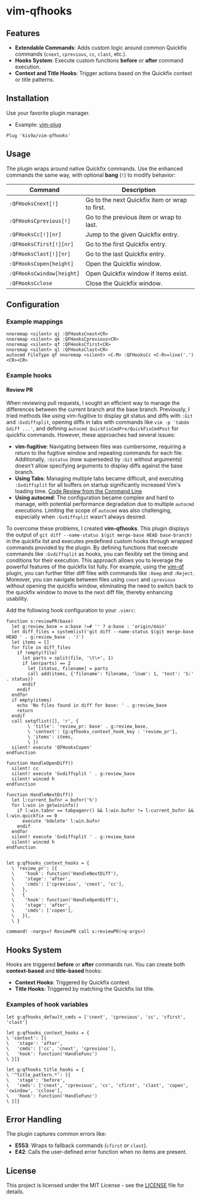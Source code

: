 # vim-qfhooks

## Features

- **Extendable Commands**: Adds custom logic around common Quickfix commands (`cnext`, `cprevious`, `cc`, `clast`, etc.).
- **Hooks System**: Execute custom functions **before** or **after** command execution.
- **Context and Title Hooks**: Trigger actions based on the Quickfix context or title patterns.

## Installation

Use your favorite plugin manager.

- Example: [vim-plug](https://github.com/junegunn/vim-plug)

```vim
Plug 'kis9a/vim-qfhooks'
```

## Usage

The plugin wraps around native Quickfix commands. Use the enhanced commands the same way, with optional **bang** (`!`) to modify behavior:

| Command                   | Description                                    |
| ------------------------  | ---------------------------------------------- |
| `:QFHooksCnext[!]`        | Go to the next Quickfix item or wrap to first. |
| `:QFHooksCprevious[!]`    | Go to the previous item or wrap to last.       |
| `:QFHooksCc[!][nr]`       | Jump to the given Quickfix entry.              |
| `:QFHooksCfirst[!][nr]`   | Go to the first Quickfix entry.                |
| `:QFHooksClast[!][nr]`    | Go to the last Quickfix entry.                 |
| `:QFHooksCopen[height]`   | Open the Quickfix window.                      |
| `:QFHooksCwindow[height]` | Open Quickfix window if items exist.           |
| `:QFHooksCclose`          | Close the Quickfix window.                     |

## Configuration

### Example mappings

```vim
nnoremap <silent> qj :QFHooksCnext<CR>
nnoremap <silent> qk :QFHooksCprevious<CR>
nnoremap <silent> qf :QFHooksCfirst<CR>
nnoremap <silent> ql :QFHooksClast<CR>
autocmd FileType qf nnoremap <silent> <C-M> :QFHooksCc <C-R>=line('.')<CR><CR>
```

### Example hooks

#### Review PR

When reviewing pull requests, I sought an efficient way to manage the differences between the current branch and the base branch. Previously, I tried methods like using vim-fugitive to display git status and diffs with `:Git` and `:Gvdiffsplit`, opening diffs in tabs with commands like `vim -p 'tabdo Gdiff ...'`, and defining `autocmd QuickFixCmdPre/QuickFixCmdPost` for quickfix commands. However, these approaches had several issues:

- **vim-fugitive**: Navigating between files was cumbersome, requiring a return to the fugitive window and repeating commands for each file. Additionally, `:Gstatus` (now superseded by `:Git` without arguments) doesn't allow specifying arguments to display diffs against the base branch.
- **Using Tabs**: Managing multiple tabs became difficult, and executing `:Gvdiffsplit` for all buffers on startup significantly increased Vim's loading time. [Code Review from the Command Line](https://blog.jez.io/cli-code-review/)
- **Using autocmd**: The configuration became complex and hard to manage, with potential performance degradation due to multiple `autocmd` executions. Limiting the scope of `autocmd` was also challenging, especially when `:Gvdiffsplit` wasn't always desired.

To overcome these problems, I created **vim-qfhooks**. This plugin displays the output of `git diff --name-status $(git merge-base HEAD base-branch)` in the quickfix list and executes predefined custom hooks through wrapped commands provided by the plugin. By defining functions that execute commands like `:Gvdiffsplit` as hooks, you can flexibly set the timing and conditions for their execution. This approach allows you to leverage the powerful features of the quickfix list fully. For example, using the [vim-qf](https://github.com/romainl/vim-qf) plugin, you can further filter diff files with commands like `:Keep` and `:Reject`. Moreover, you can navigate between files using `cnext` and `cprevious` without opening the quickfix window, eliminating the need to switch back to the quickfix window to move to the next diff file, thereby enhancing usability.

Add the following hook configuration to your `.vimrc`:

```vim
function s:reviewPR(base)
  let g:review_base = a:base !=# '' ? a:base : 'origin/main'
  let diff_files = systemlist('git diff --name-status $(git merge-base HEAD ' . g:review_base . ')')
  let items = []
  for file in diff_files
    if !empty(file)
      let parts = split(file, '\t\+', 1)
      if len(parts) == 2
        let [status, filename] = parts
        call add(items, {'filename': filename, 'lnum': 1, 'text': 'S:' . status})
      endif
    endif
  endfor
  if empty(items)
    echo 'No files found in diff for base: ' . g:review_base
    return
  endif
  call setqflist([], 'r', {
        \ 'title': 'review_pr: base' . g:review_base,
        \ 'context': {g:qfhooks_context_hook_key : 'review_pr'},
        \ 'items': items,
        \ })
  silent! execute 'QFHooksCopen'
endfunction

function HandleOpenDiff()
  silent! cc
  silent! execute 'Gvdiffsplit ' . g:review_base
  silent! wincmd h
endfunction

function HandleNextDiff()
  let l:current_bufnr = bufnr('%')
  for l:win in getwininfo()
    if l:win.tabnr == tabpagenr() && l:win.bufnr != l:current_bufnr && l:win.quickfix == 0
      execute 'bdelete' l:win.bufnr
    endif
  endfor
  silent! execute 'Gvdiffsplit ' . g:review_base
  silent! wincmd h
endfunction


let g:qfhooks_context_hooks = {
  \ 'review_pr': [{
  \    'hook': function('HandleNextDiff'),
  \    'stage': 'after',
  \    'cmds': ['cprevious', 'cnext', 'cc'],
  \   },
  \   {
  \    'hook': function('HandleOpenDiff'),
  \    'stage': 'after',
  \    'cmds': ['copen'],
  \   }],
  \ }

command! -nargs=? ReviewPR call s:reviewPR(<q-args>)
```

## Hooks System

Hooks are triggered **before** or **after** commands run. You can create both **context-based** and **title-based** hooks:

- **Context Hooks**: Triggered by Quickfix context.
- **Title Hooks**: Triggered by matching the Quickfix list title.

### Examples of hook variables

```vim
let g:qfhooks_default_cmds = ['cnext', 'cprevious', 'cc', 'cfirst', 'clast']

let g:qfhooks_context_hooks = {
\ 'context': [{
\   'stage': 'after',
\   'cmds': ['cc', 'cnext', 'cprevious'],
\   'hook': function('HandleFunc')
\ }]}

let g:qfhooks_title_hooks = {
\ '^title_pattern.*': [{
\   'stage': 'before',
\   'cmds': ['cnext', 'cprevious', 'cc', 'cfirst', 'clast', 'copen', 'cwindow', 'cclose'],
\   'hook': function('HandleFunc')
\ }]}
```

## Error Handling

The plugin captures common errors like:
- **E553**: Wraps to fallback commands (`cfirst` or `clast`).
- **E42**: Calls the user-defined error function when no items are present.

## License

This project is licensed under the MIT License - see the [LICENSE](LICENSE) file for details.

